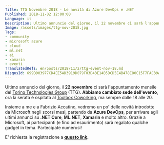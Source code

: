 ```yaml
---
Title: TTG Novembre 2018 - Le novità di Azure DevOps e .NET
Published: 2018-11-02 12:00:00
Language: it
Description: Ultimo annuncio del giorno, il 22 novembre ci sarà l'appuntamento mensile del Torino Technologies Group (TTG). Abbiamo cambiato sede dell'evento, ora la serata è ospitata al Toolbox Coworking, ma sempre dalle 18 alle 20.
Image: /assets/images/ttg-nov-2018.jpg
Tags:
- community
- microsoft azure
- cloud
- ml.net
- ai
- xamarin
- eventi
TranslatedRefs: en/posts/2018/11/2/ttg-event-nov-18.md
DisqusId: 699B903977CD4EE5AD3919D079F03D43E14B5DCD5E4B478E80C15F7FAC39A9B5
---
```

Ultimo annuncio del giorno, il **22 novembre** ci sarà l'appuntamento mensile del <a href="http://www.torinotechnologiesgroup.it/" target="_blank">Torino Technologies Group</a> (TTG). **Abbiamo cambiato sede dell'evento**, ora la serata &egrave; ospitata al <a href="http://www.toolboxoffice.it" target="_blank">Toolbox Coworking</a>, ma sempre dalle 18 alle 20.

Insieme a me e a Fabrizio Accatino, vedremo un po' delle novit&agrave; introdotte da Microsoft negli scorsi mesi, partendo da **Azure DevOps**, per arrivare agli ultimi annunci su **.NET Core**, **ML.NET**, **Xamarin** e molto altro. Grazie a Microsoft, ai partecipanti (e fino ad esaurimento) sarà regalato qualche gadget in tema. Partecipate numerosi!

E' richiesta la registrazione a <a href="https://ttg-to-nov2018.eventbrite.it/" target="_blank">**questo link**</a>.